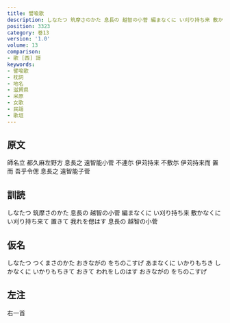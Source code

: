 ```yaml
---
title: 譬喩歌
description: しなたつ 筑摩さのかた 息長の 越智の小菅 編まなくに い刈り持ち来 敷かなくに い刈り持ち来て 置きて 我れを偲はす 息長の 越智の小菅
position: 3323
category: 巻13
version: '1.0'
volume: 13
comparison:
- 歌 [西] 謌
keywords:
- 譬喩歌
- 枕詞
- 地名
- 滋賀県
- 米原
- 女歌
- 民謡
- 歌垣
---
```


## 原文

師名立 都久麻左野方 息長之 遠智能小菅 不連尓 伊苅持来 不敷尓 伊苅持来而 置而 吾乎令偲 息長之 遠智能子菅

## 訓読

しなたつ 筑摩さのかた 息長の 越智の小菅 編まなくに い刈り持ち来 敷かなくに い刈り持ち来て 置きて 我れを偲はす 息長の 越智の小菅

## 仮名

しなたつ つくまさのかた おきながの をちのこすげ あまなくに いかりもちき しかなくに いかりもちきて おきて われをしのはす おきながの をちのこすげ

## 左注

右一首
